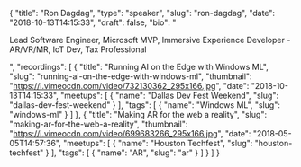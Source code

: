 {
  "title": "Ron Dagdag",
  "type": "speaker",
  "slug": "ron-dagdag",
  "date": "2018-10-13T14:15:33",
  "draft": false,
  "bio": "<p>Lead Software Engineer, Microsoft MVP, Immersive Experience Developer - AR/VR/MR, IoT Dev, Tax Professional</p>",
  "recordings": [
    {
      "title": "Running AI on the Edge with Windows ML",
      "slug": "running-ai-on-the-edge-with-windows-ml",
      "thumbnail": "https://i.vimeocdn.com/video/732130362_295x166.jpg",
      "date": "2018-10-13T14:15:33",
      "meetups": [
        {
          "name": "Dallas Dev Fest Weekend",
          "slug": "dallas-dev-fest-weekend"
        }
      ],
      "tags": [
        {
          "name": "Windows ML",
          "slug": "windows-ml"
        }
      ]
    },
    {
      "title": "Making AR for the web a reality",
      "slug": "making-ar-for-the-web-a-reality",
      "thumbnail": "https://i.vimeocdn.com/video/699683266_295x166.jpg",
      "date": "2018-05-05T14:57:36",
      "meetups": [
        {
          "name": "Houston Techfest",
          "slug": "houston-techfest"
        }
      ],
      "tags": [
        {
          "name": "AR",
          "slug": "ar"
        }
      ]
    }
  ]
}